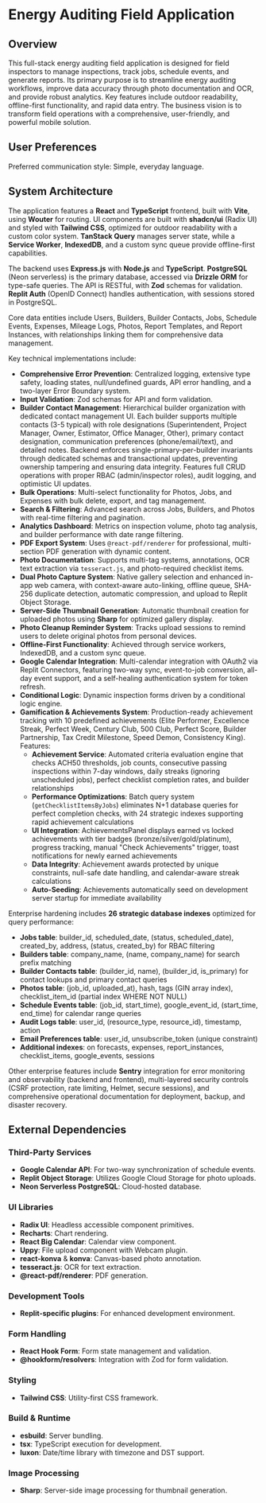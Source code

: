 # Energy Auditing Field Application

## Overview

This full-stack energy auditing field application is designed for field inspectors to manage inspections, track jobs, schedule events, and generate reports. Its primary purpose is to streamline energy auditing workflows, improve data accuracy through photo documentation and OCR, and provide robust analytics. Key features include outdoor readability, offline-first functionality, and rapid data entry. The business vision is to transform field operations with a comprehensive, user-friendly, and powerful mobile solution.

## User Preferences

Preferred communication style: Simple, everyday language.

## System Architecture

The application features a **React** and **TypeScript** frontend, built with **Vite**, using **Wouter** for routing. UI components are built with **shadcn/ui** (Radix UI) and styled with **Tailwind CSS**, optimized for outdoor readability with a custom color system. **TanStack Query** manages server state, while a **Service Worker**, **IndexedDB**, and a custom sync queue provide offline-first capabilities.

The backend uses **Express.js** with **Node.js** and **TypeScript**. **PostgreSQL** (Neon serverless) is the primary database, accessed via **Drizzle ORM** for type-safe queries. The API is RESTful, with **Zod** schemas for validation. **Replit Auth** (OpenID Connect) handles authentication, with sessions stored in PostgreSQL.

Core data entities include Users, Builders, Builder Contacts, Jobs, Schedule Events, Expenses, Mileage Logs, Photos, Report Templates, and Report Instances, with relationships linking them for comprehensive data management.

Key technical implementations include:
- **Comprehensive Error Prevention**: Centralized logging, extensive type safety, loading states, null/undefined guards, API error handling, and a two-layer Error Boundary system.
- **Input Validation**: Zod schemas for API and form validation.
- **Builder Contact Management**: Hierarchical builder organization with dedicated contact management UI. Each builder supports multiple contacts (3-5 typical) with role designations (Superintendent, Project Manager, Owner, Estimator, Office Manager, Other), primary contact designation, communication preferences (phone/email/text), and detailed notes. Backend enforces single-primary-per-builder invariants through dedicated schemas and transactional updates, preventing ownership tampering and ensuring data integrity. Features full CRUD operations with proper RBAC (admin/inspector roles), audit logging, and optimistic UI updates.
- **Bulk Operations**: Multi-select functionality for Photos, Jobs, and Expenses with bulk delete, export, and tag management.
- **Search & Filtering**: Advanced search across Jobs, Builders, and Photos with real-time filtering and pagination.
- **Analytics Dashboard**: Metrics on inspection volume, photo tag analysis, and builder performance with date range filtering.
- **PDF Export System**: Uses `@react-pdf/renderer` for professional, multi-section PDF generation with dynamic content.
- **Photo Documentation**: Supports multi-tag systems, annotations, OCR text extraction via `tesseract.js`, and photo-required checklist items.
- **Dual Photo Capture System**: Native gallery selection and enhanced in-app web camera, with context-aware auto-linking, offline queue, SHA-256 duplicate detection, automatic compression, and upload to Replit Object Storage.
- **Server-Side Thumbnail Generation**: Automatic thumbnail creation for uploaded photos using **Sharp** for optimized gallery display.
- **Photo Cleanup Reminder System**: Tracks upload sessions to remind users to delete original photos from personal devices.
- **Offline-First Functionality**: Achieved through service workers, IndexedDB, and a custom sync queue.
- **Google Calendar Integration**: Multi-calendar integration with OAuth2 via Replit Connectors, featuring two-way sync, event-to-job conversion, all-day event support, and a self-healing authentication system for token refresh.
- **Conditional Logic**: Dynamic inspection forms driven by a conditional logic engine.
- **Gamification & Achievements System**: Production-ready achievement tracking with 10 predefined achievements (Elite Performer, Excellence Streak, Perfect Week, Century Club, 500 Club, Perfect Score, Builder Partnership, Tax Credit Milestone, Speed Demon, Consistency King). Features:
  - **Achievement Service**: Automated criteria evaluation engine that checks ACH50 thresholds, job counts, consecutive passing inspections within 7-day windows, daily streaks (ignoring unscheduled jobs), perfect checklist completion rates, and builder relationships
  - **Performance Optimizations**: Batch query system (`getChecklistItemsByJobs`) eliminates N+1 database queries for perfect completion checks, with 24 strategic indexes supporting rapid achievement calculations
  - **UI Integration**: AchievementsPanel displays earned vs locked achievements with tier badges (bronze/silver/gold/platinum), progress tracking, manual "Check Achievements" trigger, toast notifications for newly earned achievements
  - **Data Integrity**: Achievement awards protected by unique constraints, null-safe date handling, and calendar-aware streak calculations
  - **Auto-Seeding**: Achievements automatically seed on development server startup for immediate availability

Enterprise hardening includes **26 strategic database indexes** optimized for query performance:
- **Jobs table**: builder_id, scheduled_date, (status, scheduled_date), created_by, address, (status, created_by) for RBAC filtering
- **Builders table**: company_name, (name, company_name) for search prefix matching
- **Builder Contacts table**: (builder_id, name), (builder_id, is_primary) for contact lookups and primary contact queries
- **Photos table**: (job_id, uploaded_at), hash, tags (GIN array index), checklist_item_id (partial index WHERE NOT NULL)
- **Schedule Events table**: (job_id, start_time), google_event_id, (start_time, end_time) for calendar range queries
- **Audit Logs table**: user_id, (resource_type, resource_id), timestamp, action
- **Email Preferences table**: user_id, unsubscribe_token (unique constraint)
- **Additional indexes**: on forecasts, expenses, report_instances, checklist_items, google_events, sessions

Other enterprise features include **Sentry** integration for error monitoring and observability (backend and frontend), multi-layered security controls (CSRF protection, rate limiting, Helmet, secure sessions), and comprehensive operational documentation for deployment, backup, and disaster recovery.

## External Dependencies

### Third-Party Services
-   **Google Calendar API**: For two-way synchronization of schedule events.
-   **Replit Object Storage**: Utilizes Google Cloud Storage for photo uploads.
-   **Neon Serverless PostgreSQL**: Cloud-hosted database.

### UI Libraries
-   **Radix UI**: Headless accessible component primitives.
-   **Recharts**: Chart rendering.
-   **React Big Calendar**: Calendar view component.
-   **Uppy**: File upload component with Webcam plugin.
-   **react-konva** & **konva**: Canvas-based photo annotation.
-   **tesseract.js**: OCR for text extraction.
-   **@react-pdf/renderer**: PDF generation.

### Development Tools
-   **Replit-specific plugins**: For enhanced development environment.

### Form Handling
-   **React Hook Form**: Form state management and validation.
-   **@hookform/resolvers**: Integration with Zod for form validation.

### Styling
-   **Tailwind CSS**: Utility-first CSS framework.

### Build & Runtime
-   **esbuild**: Server bundling.
-   **tsx**: TypeScript execution for development.
-   **luxon**: Date/time library with timezone and DST support.

### Image Processing
-   **Sharp**: Server-side image processing for thumbnail generation.